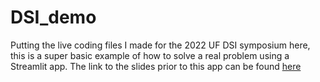 # DSI_demo

Putting the live coding files I made for the 2022 UF DSI symposium here, this is a super basic example of how to solve a real problem using a Streamlit app. The link to the slides prior to this app can be found [here](https://docs.google.com/presentation/d/1lEd783k7HOfiR5cTjh1vqVeDIULGIYcgJEOKbQBmqR0/edit?usp=sharing)
